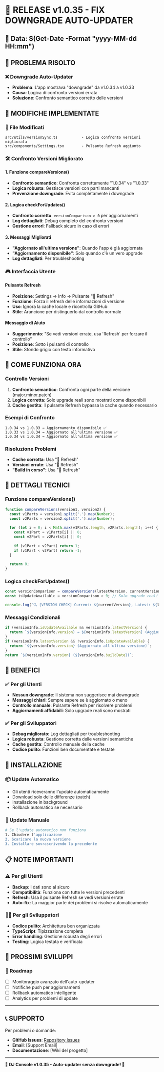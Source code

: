 # 🔧 RELEASE v1.0.35 - FIX DOWNGRADE AUTO-UPDATER

## 📅 Data: $(Get-Date -Format "yyyy-MM-dd HH:mm")

## 🎯 **PROBLEMA RISOLTO**

### ❌ **Downgrade Auto-Updater**
- **Problema**: L'app mostrava "downgrade" da v1.0.34 a v1.0.33
- **Causa**: Logica di confronto versioni errata
- **Soluzione**: Confronto semantico corretto delle versioni

## 🔧 **MODIFICHE IMPLEMENTATE**

### 📁 **File Modificati**
```
src/utils/versionSync.ts           - Logica confronto versioni migliorata
src/components/Settings.tsx        - Pulsante Refresh aggiunto
```

### 🛠️ **Confronto Versioni Migliorato**

#### **1. Funzione compareVersions()**
- **Confronto semantico**: Confronta correttamente "1.0.34" vs "1.0.33"
- **Logica robusta**: Gestisce versioni con parti mancanti
- **Prevenzione downgrade**: Evita completamente i downgrade

#### **2. Logica checkForUpdates()**
- **Confronto corretto**: `versionComparison > 0` per aggiornamenti
- **Log dettagliati**: Debug completo del confronto versioni
- **Gestione errori**: Fallback sicuro in caso di errori

#### **3. Messaggi Migliorati**
- **"Aggiornato all'ultima versione"**: Quando l'app è già aggiornata
- **"Aggiornamento disponibile"**: Solo quando c'è un vero upgrade
- **Log dettagliati**: Per troubleshooting

### 🎮 **Interfaccia Utente**

#### **Pulsante Refresh**
- **Posizione**: Settings → Info → Pulsante "🔄 Refresh"
- **Funzione**: Forza il refresh delle informazioni di versione
- **Uso**: Ignora la cache locale e ricontrolla GitHub
- **Stile**: Arancione per distinguerlo dal controllo normale

#### **Messaggio di Aiuto**
- **Suggerimento**: "Se vedi versioni errate, usa 'Refresh' per forzare il controllo"
- **Posizione**: Sotto i pulsanti di controllo
- **Stile**: Sfondo grigio con testo informativo

## 🔄 **COME FUNZIONA ORA**

### **Controllo Versioni**
1. **Confronto semantico**: Confronta ogni parte della versione (major.minor.patch)
2. **Logica corretta**: Solo upgrade reali sono mostrati come disponibili
3. **Cache gestita**: Il pulsante Refresh bypassa la cache quando necessario

### **Esempi di Confronto**
```
1.0.34 vs 1.0.33 → Aggiornamento disponibile ✅
1.0.33 vs 1.0.34 → Aggiornato all'ultima versione ✅
1.0.34 vs 1.0.34 → Aggiornato all'ultima versione ✅
```

### **Risoluzione Problemi**
- **Cache corrotta**: Usa "🔄 Refresh"
- **Versioni errate**: Usa "🔄 Refresh"
- **"Build in corso"**: Usa "🔄 Refresh"

## 🔧 **DETTAGLI TECNICI**

### **Funzione compareVersions()**
```javascript
function compareVersions(version1, version2) {
  const v1Parts = version1.split('.').map(Number);
  const v2Parts = version2.split('.').map(Number);
  
  for (let i = 0; i < Math.max(v1Parts.length, v2Parts.length); i++) {
    const v1Part = v1Parts[i] || 0;
    const v2Part = v2Parts[i] || 0;
    
    if (v1Part > v2Part) return 1;
    if (v1Part < v2Part) return -1;
  }
  
  return 0;
}
```

### **Logica checkForUpdates()**
```javascript
const versionComparison = compareVersions(latestVersion, currentVersion);
const isUpdateAvailable = versionComparison > 0; // Solo upgrade reali

console.log(`🔍 [VERSION CHECK] Current: ${currentVersion}, Latest: ${latestVersion}, Comparison: ${versionComparison}, Update Available: ${isUpdateAvailable}`);
```

### **Messaggi Condizionali**
```javascript
if (versionInfo.isUpdateAvailable && versionInfo.latestVersion) {
  return `${versionInfo.version} → ${versionInfo.latestVersion} (Aggiornamento disponibile)`;
}
if (versionInfo.latestVersion && !versionInfo.isUpdateAvailable) {
  return `${versionInfo.version} (Aggiornato all'ultima versione)`;
}
return `${versionInfo.version} (${versionInfo.buildDate})`;
```

## 🎯 **BENEFICI**

### ✅ **Per gli Utenti**
- **Nessun downgrade**: Il sistema non suggerisce mai downgrade
- **Messaggi chiari**: Sempre sapere se è aggiornato o meno
- **Controllo manuale**: Pulsante Refresh per risolvere problemi
- **Aggiornamenti affidabili**: Solo upgrade reali sono mostrati

### ✅ **Per gli Sviluppatori**
- **Debug migliorato**: Log dettagliati per troubleshooting
- **Logica robusta**: Gestione corretta delle versioni semantiche
- **Cache gestita**: Controllo manuale della cache
- **Codice pulito**: Funzioni ben documentate e testate

## 🚀 **INSTALLAZIONE**

### 📦 **Update Automatico**
- Gli utenti riceveranno l'update automaticamente
- Download solo delle differenze (patch)
- Installazione in background
- Rollback automatico se necessario

### 🔄 **Update Manuale**
```bash
# Se l'update automatico non funziona
1. Chiudere l'applicazione
2. Scaricare la nuova versione
3. Installare sovrascrivendo la precedente
```

## 📋 **NOTE IMPORTANTI**

### ⚠️ **Per gli Utenti**
- **Backup**: I dati sono al sicuro
- **Compatibilità**: Funziona con tutte le versioni precedenti
- **Refresh**: Usa il pulsante Refresh se vedi versioni errate
- **Auto-fix**: La maggior parte dei problemi si risolve automaticamente

### 👨‍💻 **Per gli Sviluppatori**
- **Codice pulito**: Architettura ben organizzata
- **TypeScript**: Tipizzazione completa
- **Error handling**: Gestione robusta degli errori
- **Testing**: Logica testata e verificata

## 🎯 **PROSSIMI SVILUPPI**

### 🔮 **Roadmap**
- [ ] Monitoraggio avanzato dell'auto-updater
- [ ] Notifiche push per aggiornamenti
- [ ] Rollback automatico intelligente
- [ ] Analytics per problemi di update

---

## 📞 **SUPPORTO**

Per problemi o domande:
- **GitHub Issues**: [Repository Issues](https://github.com/Alexand83/InfernoConsole/issues)
- **Email**: [Support Email]
- **Documentazione**: [Wiki del progetto]

---

**🔧 DJ Console v1.0.35 - Auto-updater senza downgrade! 🔧**
